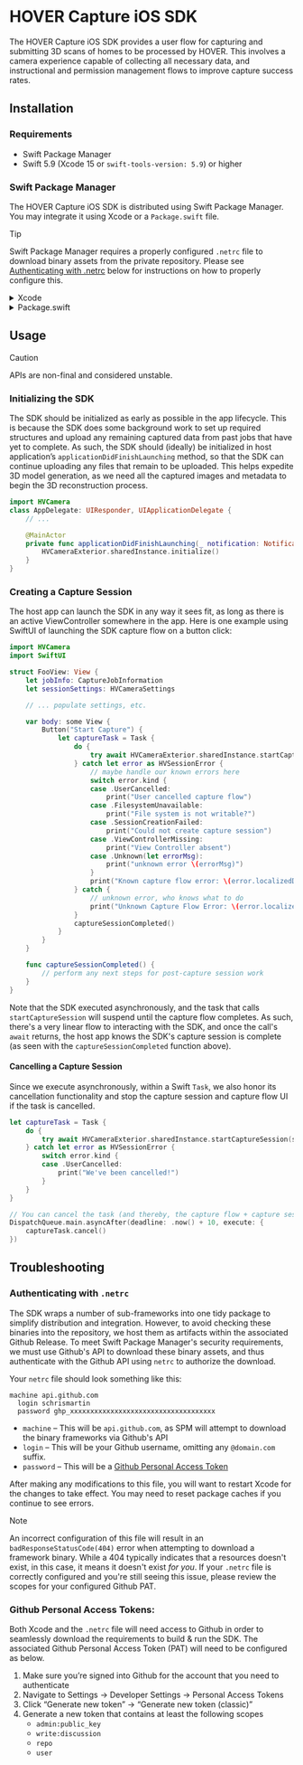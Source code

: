 # HOVER Capture iOS SDK

The HOVER Capture iOS SDK provides a user flow for capturing and submitting 3D scans of homes to be processed by HOVER. This involves a camera experience capable of collecting all necessary data, and instructional and permission management flows to improve capture success rates.

## Installation

### Requirements

- Swift Package Manager
- Swift 5.9 (Xcode 15 or `swift-tools-version: 5.9`) or higher

### Swift Package Manager

The HOVER Capture iOS SDK is distributed using Swift Package Manager. You may integrate it using Xcode or a `Package.swift` file. 

> [!TIP]
> Swift Package Manager requires a properly configured `.netrc` file to download binary assets from the private repository. Please see [Authenticating with .netrc](#authenticating-with-netrc) below for instructions on how to properly configure this.

<details>
<summary>Xcode</summary>
    
To integrate the SDK using Xcode, perform the following steps:

1. In the Xcode Project Navigator pane (on the left side), select your project.
2. Select your project under the PROJECT heading on the left-side panel
3. Select the Package Dependencies tab on the top
4. Click the + button under the Packages list.
5. In the "Search or Enter Package URL" search bar, enter the repository url (`https://github.com/hoverinc/hover-capture-ios.git`)
    - We recommend using https to mitigate some bumps with github authentication. 
6. Click "Add Package"
7. Select a target to add the `HVCaptureSDK` library.

</details> 

<details>
<summary>Package.swift</summary>
    
To integrate the SDK into a Swift package, add the following line to your `dependencies` array in your `Package.swift` manifest:

```swift
.package(url: "https://github.com/hoverinc/hover-capture-ios.git", from: "0.1.1")
```

</details> 

## Usage

> [!CAUTION]
> APIs are non-final and considered unstable.

### Initializing the SDK

The SDK should be initialized as early as possible in the app lifecycle. This is because the SDK does some background work to set up required structures and upload any remaining captured data from past jobs that have yet to complete.
As such, the SDK should (ideally) be initialized in host application’s `applicationDidFinishLaunching` method, so that the SDK can continue uploading any files that remain to be uploaded. This helps expedite 3D model generation, as we need all the captured images and metadata to begin the 3D reconstruction process.

```swift
import HVCamera
class AppDelegate: UIResponder, UIApplicationDelegate {
    // ...

    @MainActor
    private func applicationDidFinishLaunching(_ notification: Notification) {
        HVCameraExterior.sharedInstance.initialize()
    }
}
```

### Creating a Capture Session

The host app can launch the SDK in any way it sees fit, as long as there is an active ViewController somewhere in the app. Here is one example using SwiftUI of launching the SDK capture flow on a button click:

```swift
import HVCamera
import SwiftUI

struct FooView: View {
    let jobInfo: CaptureJobInformation
    let sessionSettings: HVCameraSettings

    // ... populate settings, etc. 

    var body: some View {
        Button("Start Capture") {
            let captureTask = Task {
                do {
                    try await HVCameraExterior.sharedInstance.startCaptureSession(settings: sessionSettings, info: jobInfo)
                } catch let error as HVSessionError {
                    // maybe handle our known errors here
                    switch error.kind {
                    case .UserCancelled:
                        print("User cancelled capture flow")
                    case .FilesystemUnavailable:
                        print("File system is not writable?")
                    case .SessionCreationFailed:
                        print("Could not create capture session")
                    case .ViewControllerMissing:
                        print("View Controller absent")
                    case .Unknown(let errorMsg):
                        print("unknown error \(errorMsg)")
                    }
                    print("Known capture flow error: \(error.localizedDescription)")
                } catch {
                    // unknown error, who knows what to do
                    print("Unknown Capture Flow Error: \(error.localizedDescription)")
                }
                captureSessionCompleted()
            }
        }
    }

    func captureSessionCompleted() {
        // perform any next steps for post-capture session work
    }
}
```

Note that the SDK executed asynchronously, and the task that calls ``startCaptureSession`` will suspend until the capture flow completes. As such, there's a very linear flow to interacting with the SDK, and once the call's `await` returns, the host app knows the SDK's capture session is complete (as seen with the `captureSessionCompleted` function above).

#### Cancelling a Capture Session

Since we execute asynchronously, within a Swift ``Task``, we also honor its cancellation functionality and stop the capture session and capture flow UI if the task is cancelled. 

```swift
let captureTask = Task {
    do {
        try await HVCameraExterior.sharedInstance.startCaptureSession(settings: sessionSettings, info: jobInfo)
    } catch let error as HVSessionError {
        switch error.kind {
        case .UserCancelled:
            print("We've been cancelled!")
        }
    }
}

// You can cancel the task (and thereby, the capture flow + capture session) like this:
DispatchQueue.main.asyncAfter(deadline: .now() + 10, execute: {
    captureTask.cancel()
})
```

## Troubleshooting

### Authenticating with `.netrc`

The SDK wraps a number of sub-frameworks into one tidy package to simplify distribution and integration. However, to avoid checking these binaries into the repository, we host them as artifacts within the associated Github Release. To meet Swift Package Manager's security requirements, we must use Github's API to download these binary assets, and thus authenticate with the Github API using `netrc` to authorize the download. 

Your `netrc` file should look something like this:

```
machine api.github.com
  login schrismartin
  password ghp_xxxxxxxxxxxxxxxxxxxxxxxxxxxxxxxxxxxx
```

- `machine` – This will be `api.github.com`, as SPM will attempt to download the binary frameworks via Github's API
- `login` – This will be your Github username, omitting any `@domain.com` suffix.
- `password` – This will be a [Github Personal Access Token](#github-personal-access-token)

After making any modifications to this file, you will want to restart Xcode for the changes to take effect. You may need to reset package caches if you continue to see errors.

> [!NOTE]
> An incorrect configuration of this file will result in an `badResponseStatusCode(404)` error when attempting to download a framework binary. While a 404 typically indicates that a resources doesn't exist, in this case, it means it doesn't exist _for you_. If your `.netrc` file is correctly configured and you're still seeing this issue, please review the scopes for your configured Github PAT.
    
### Github Personal Access Tokens:

Both Xcode and the `.netrc` file will need access to Github in order to seamlessly download the requirements to build & run the SDK. The associated Github Personal Access Token (PAT) will need to be configured as below.

1. Make sure you’re signed into Github for the account that you need to authenticate
2. Navigate to Settings → Developer Settings → Personal Access Tokens
3. Click “Generate new token” → “Generate new token (classic)”
4. Generate a new token that contains at least the following scopes
    - `admin:public_key`
    - `write:discussion`
    - `repo`
    - `user`

